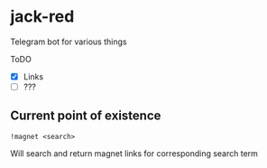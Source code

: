# jack-red

Telegram bot for various things

ToDO
-[X] Links
-[ ] ???

## Current point of existence

`!magnet <search>`

Will search and return magnet links for corresponding search term
